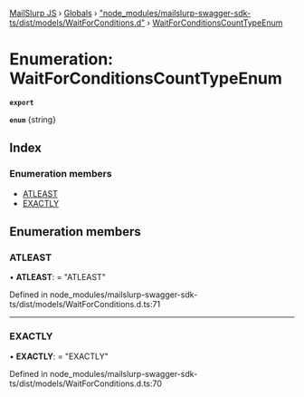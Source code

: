[MailSlurp JS](../README.md) › [Globals](../globals.md) › ["node_modules/mailslurp-swagger-sdk-ts/dist/models/WaitForConditions.d"](../modules/_node_modules_mailslurp_swagger_sdk_ts_dist_models_waitforconditions_d_.md) › [WaitForConditionsCountTypeEnum](_node_modules_mailslurp_swagger_sdk_ts_dist_models_waitforconditions_d_.waitforconditionscounttypeenum.md)

# Enumeration: WaitForConditionsCountTypeEnum

**`export`** 

**`enum`** {string}

## Index

### Enumeration members

* [ATLEAST](_node_modules_mailslurp_swagger_sdk_ts_dist_models_waitforconditions_d_.waitforconditionscounttypeenum.md#atleast)
* [EXACTLY](_node_modules_mailslurp_swagger_sdk_ts_dist_models_waitforconditions_d_.waitforconditionscounttypeenum.md#exactly)

## Enumeration members

###  ATLEAST

• **ATLEAST**: = "ATLEAST"

Defined in node_modules/mailslurp-swagger-sdk-ts/dist/models/WaitForConditions.d.ts:71

___

###  EXACTLY

• **EXACTLY**: = "EXACTLY"

Defined in node_modules/mailslurp-swagger-sdk-ts/dist/models/WaitForConditions.d.ts:70
